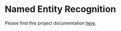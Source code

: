 # Named Entity Recognition

Please find this project documentation [here](https://onclusive.atlassian.net/wiki/spaces/ML/pages/3192652408/Entity).
